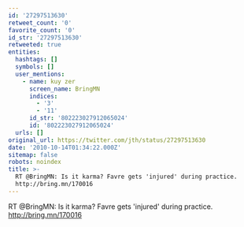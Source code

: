 ```yaml
---
id: '27297513630'
retweet_count: '0'
favorite_count: '0'
id_str: '27297513630'
retweeted: true
entities:
  hashtags: []
  symbols: []
  user_mentions:
    - name: kuy zer
      screen_name: BringMN
      indices:
        - '3'
        - '11'
      id_str: '802223027912065024'
      id: '802223027912065024'
  urls: []
original_url: https://twitter.com/jth/status/27297513630
date: '2010-10-14T01:34:22.000Z'
sitemap: false
robots: noindex
title: >-
  RT @BringMN: Is it karma? Favre gets 'injured' during practice.
  http://bring.mn/170016
---
```


RT @BringMN: Is it karma? Favre gets 'injured' during practice. http://bring.mn/170016